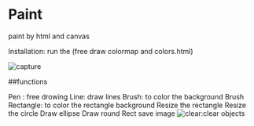 # Paint
paint by html and canvas

Installation:
run the (free draw colormap and colors.html)

![capture](https://user-images.githubusercontent.com/24494897/33520270-4975bb04-d7c0-11e7-9dd1-3108e8d00d28.PNG)

##functions

Pen : free drowing
Line: draw lines
Brush: to color the background
Brush Rectangle:  to color the rectangle background
Resize the rectangle
Resize the circle
Draw ellipse
Draw round Rect
save image
![clear](https://user-images.githubusercontent.com/24494897/33520354-153f475e-d7c2-11e7-8aac-443b9dc9eae2.jpg):clear objects
